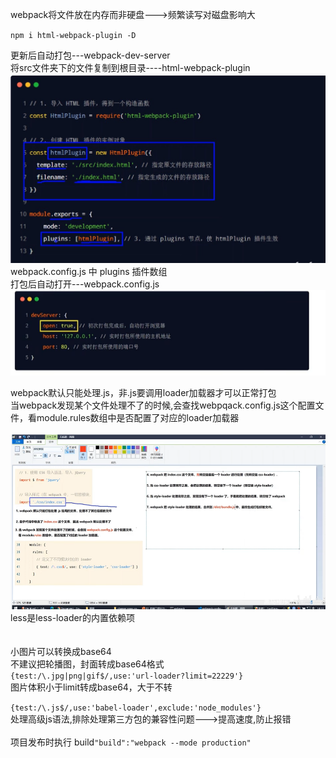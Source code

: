 webpack将文件放在内存而非硬盘--->频繁读写对磁盘影响大<br>

`npm i html-webpack-plugin -D `
<br>

更新后自动打包---webpack-dev-server
<br>
将src文件夹下的文件复制到根目录----html-webpack-plugin
![p1.png](./img/p1.jpg)
<br>
webpack.config.js 中 plugins 插件数组
<br>
打包后自动打开---webpack.config.js 
![p2.png](./img/p2.png)
<br>

webpack默认只能处理.js，非.js要调用loader加载器才可以正常打包<br>
当webpack发现某个文件处理不了的时候,会查找webpqack.config.js这个配置文件，看module.rules数组中是否配置了对应的loader加载器<br>
<br>
![p3.png](img/p3.png)
less是less-loader的内置依赖项<br>
<br>
<br>
小图片可以转换成base64<br>
不建议把轮播图，封面转成base64格式
<br>
  `{test:/\.jpg|png|gif$/,use:'url-loader?limit=22229'}`
<br>
图片体积小于limit转成base64，大于不转
<br>

`{test:/\.js$/,use:'babel-loader',exclude:'node_modules'}`
<br>
处理高级js语法,排除处理第三方包的兼容性问题--->提高速度,防止报错
<br>
<br>
项目发布时执行 build`"build":"webpack --mode production"`

